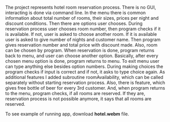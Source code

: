 The project represents hotel room reservation process. There is no GUI, interacting is done via command line.
In the menu there is common information about total number of rooms, their sizes, prices per night and discount conditions. Then there are options user chooses.
During reservation process user chooses room number, then program checks if it is available. If not, user is asked to choose another room. If it is available user is asked to give number of nights and customer name. Then program gives reservation number and total price with discount made.
Also, room can be chosen by program.
When reservation is done, program returns back to menu, and user can choose another option.
Basically, after every chosen menu option is done, program returns to menu. To exit menu user can type anything else besides option numbers.
During making choices the program checks if input is correct and if not, it asks to type choice again.
As additional features I added subroutine roomAvailability, which can be called separately without starting reservation process. Also, there is feature, which gives free bottle of beer for every 3rd customer. And, when program returns to the menu, program checks, if all rooms are reserved. If they are, reservation process is not possible anymore, it says that all rooms are reserved.

To see example of running app, download **hotel.webm** file.
